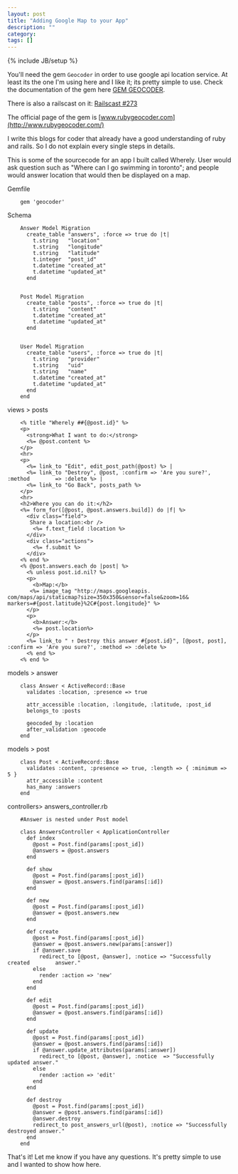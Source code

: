```yaml
---
layout: post
title: "Adding Google Map to your App"
description: ""
category: 
tags: []
---
```

{% include JB/setup %}

You'll need the gem ` Geocoder ` in order to use google api location service. At least its the one I'm using here and I like it; its pretty simple to use. Check the documentation of the gem here [GEM GEOCODER](https://github.com/alexreisner/geocoder).

There is also a railscast on it: [Railscast #273]()

The official page of the gem is [www.rubygeocoder.com](http://www.rubygeocoder.com/)

I write this blogs for coder that already have a good understanding of ruby and rails. So I do not explain every single steps in details.

This is some of the sourcecode for an app I built called Wherely. User would ask question such as "Where can I go swimming in toronto"; and people would answer location that would then be displayed on a map.

Gemfile

		gem 'geocoder'

Schema

		Answer Model Migration
		  create_table "answers", :force => true do |t|
		    t.string   "location"
		    t.string   "longitude"
		    t.string   "latitude"
		    t.integer  "post_id"
		    t.datetime "created_at"
		    t.datetime "updated_at"
		  end
		
		
		Post Model Migration
		  create_table "posts", :force => true do |t|
		    t.string   "content"
		    t.datetime "created_at"
		    t.datetime "updated_at"
		  end
		
		
		User Model Migration
		  create_table "users", :force => true do |t|
		    t.string   "provider"
		    t.string   "uid"
		    t.string   "name"
		    t.datetime "created_at"
		    t.datetime "updated_at"
		  end
		end


views > posts

		<% title "Wherely ##{@post.id}" %>
		<p>
		  <strong>What I want to do:</strong>
		  <%= @post.content %>
		</p>
		<hr>
		<p>
		  <%= link_to "Edit", edit_post_path(@post) %> |
		  <%= link_to "Destroy", @post, :confirm => 'Are you sure?', :method 		=> :delete %> |
		  <%= link_to "Go Back", posts_path %>
		</p>
		<hr>
		<h2>Where you can do it:</h2>
		<%= form_for([@post, @post.answers.build]) do |f| %>
		  <div class="field">
		   Share a location:<br />
		    <%= f.text_field :location %>
		  </div>
		  <div class="actions">
		    <%= f.submit %>
		  </div>
		<% end %>
		<% @post.answers.each do |post| %>
		  <% unless post.id.nil? %>
		  <p>
		    <b>Map:</b>
		   <%= image_tag "http://maps.googleapis.		com/maps/api/staticmap?size=350x350&sensor=false&zoom=16&		markers=#{post.latitude}%2C#{post.longitude}" %>
		  </p>
		  <p>
		    <b>Answer:</b>
		    <%= post.location%>
		  </p>
		  <%= link_to " ↑ Destroy this answer #{post.id}", [@post, post], 		:confirm => 'Are you sure?', :method => :delete %>
		  <% end %>
		<% end %>

models > answer

		class Answer < ActiveRecord::Base
		  validates :location, :presence => true
		
		  attr_accessible :location, :longitude, :latitude, :post_id
		  belongs_to :posts
		
		  geocoded_by :location
		  after_validation :geocode
		end

models > post

		class Post < ActiveRecord::Base
		  validates :content, :presence => true, :length => { :minimum => 5 }
		  attr_accessible :content
		  has_many :answers
		end


controllers> answers_controller.rb

		#Answer is nested under Post model
		
		class AnswersController < ApplicationController
		  def index
		    @post = Post.find(params[:post_id])
		    @answers = @post.answers
		  end
		
		  def show
		    @post = Post.find(params[:post_id])
		    @answer = @post.answers.find(params[:id])
		  end
		
		  def new
		    @post = Post.find(params[:post_id])
		    @answer = @post.answers.new
		  end
		
		  def create
		    @post = Post.find(params[:post_id])
		    @answer = @post.answers.new(params[:answer])
		    if @answer.save
		      redirect_to [@post, @answer], :notice => "Successfully created 		answer."
		    else
		      render :action => 'new'
		    end
		  end
		
		  def edit
		    @post = Post.find(params[:post_id])
		    @answer = @post.answers.find(params[:id])
		  end
		
		  def update
		    @post = Post.find(params[:post_id])
		    @answer = @post.answers.find(params[:id])
		    if @answer.update_attributes(params[:answer])
		      redirect_to [@post, @answer], :notice  => "Successfully 		updated answer."
		    else
		      render :action => 'edit'
		    end
		  end
		
		  def destroy
		    @post = Post.find(params[:post_id])
		    @answer = @post.answers.find(params[:id])
		    @answer.destroy
		    redirect_to post_answers_url(@post), :notice => "Successfully 		destroyed answer."
		  end
		end


That's it! Let me know if you have any questions. It's pretty simple to use and I wanted to show how here.
